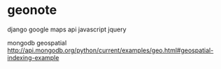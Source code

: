 geonote
=====

django
google maps api
javascript
jquery

mongodb geospatial
http://api.mongodb.org/python/current/examples/geo.html#geospatial-indexing-example